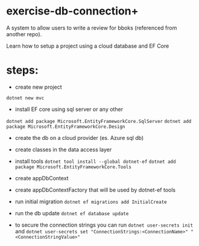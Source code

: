 # exercise-db-connection+

A system to allow users to write a review for bboks (referenced from another repo).

Learn how to setup a project using a cloud database and EF Core


# steps:
- create new project

`dotnet new mvc`

- install EF core using sql server or any other

`dotnet add package Microsoft.EntityFrameworkCore.SqlServer`
`dotnet add package Microsoft.EntityFrameworkCore.Design`

- create the db on a cloud provider (es. Azure sql db)

- create classes in the data access layer

- install tools
`dotnet tool install --global dotnet-ef`
`dotnet add package Microsoft.EntityFrameworkCore.Tools`

- create appDbContext
- create appDbContextFactory that will be used by dotnet-ef tools

- run initial migration
`dotnet ef migrations add InitialCreate`

- run the db update
`dotnet ef database update`

- to secure the connection strings you can run
`dotnet user-secrets init` and `dotnet user-secrets set "ConnectionStrings:<ConnectionName>" "<ConnectionStringValue>"`